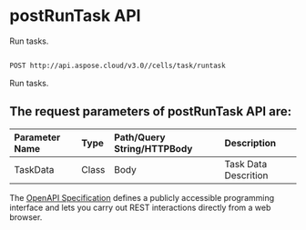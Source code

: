 # **postRunTask API**

Run tasks. 

```bash

POST http://api.aspose.cloud/v3.0//cells/task/runtask

```
Run tasks.

## The request parameters of **postRunTask** API are: 

| Parameter Name | Type | Path/Query String/HTTPBody | Description | 
| :- | :- | :- |:- | 
|TaskData|Class|Body|Task Data Descrition|


The [OpenAPI Specification](https://reference.aspose.cloud/cells/#/TaskController/PostRunTask) defines a publicly accessible programming interface and lets you carry out REST interactions directly from a web browser.


